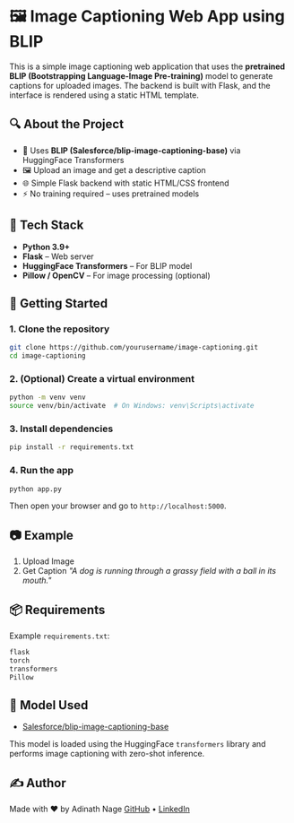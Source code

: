 
# 🖼️ Image Captioning Web App using BLIP

This is a simple image captioning web application that uses the **pretrained BLIP (Bootstrapping Language-Image Pre-training)** model to generate captions for uploaded images. The backend is built with Flask, and the interface is rendered using a static HTML template.

## 🔍 About the Project

- 🚀 Uses **BLIP (Salesforce/blip-image-captioning-base)** via HuggingFace Transformers
- 🖼️ Upload an image and get a descriptive caption
- 🌐 Simple Flask backend with static HTML/CSS frontend
- ⚡ No training required – uses pretrained models


## 🧰 Tech Stack

- **Python 3.9+**
- **Flask** – Web server
- **HuggingFace Transformers** – For BLIP model
- **Pillow / OpenCV** – For image processing (optional)

## 🚀 Getting Started

### 1. Clone the repository

```bash
git clone https://github.com/yourusername/image-captioning.git
cd image-captioning
````

### 2. (Optional) Create a virtual environment

```bash
python -m venv venv
source venv/bin/activate  # On Windows: venv\Scripts\activate
```

### 3. Install dependencies

```bash
pip install -r requirements.txt
```

### 4. Run the app

```bash
python app.py
```

Then open your browser and go to `http://localhost:5000`.

## 📷 Example

1. Upload Image
2. Get Caption
   *"A dog is running through a grassy field with a ball in its mouth."*

## 📦 Requirements

Example `requirements.txt`:

```txt
flask
torch
transformers
Pillow
```

## 🤖 Model Used

* [Salesforce/blip-image-captioning-base](https://huggingface.co/Salesforce/blip-image-captioning-base)

This model is loaded using the HuggingFace `transformers` library and performs image captioning with zero-shot inference.

## ✍️ Author

Made with ❤️ by Adinath Nage
[GitHub](https://github.com/adinat09) • [LinkedIn](https://linkedin.com/in/adinathnage)

